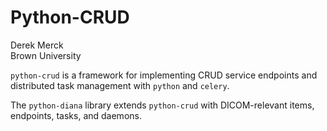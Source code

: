 # Python-CRUD

Derek Merck  
Brown University

`python-crud` is a framework for implementing CRUD service endpoints and distributed task management with `python` and `celery`.

The `python-diana` library extends `python-crud` with DICOM-relevant items, endpoints, tasks, and daemons.







